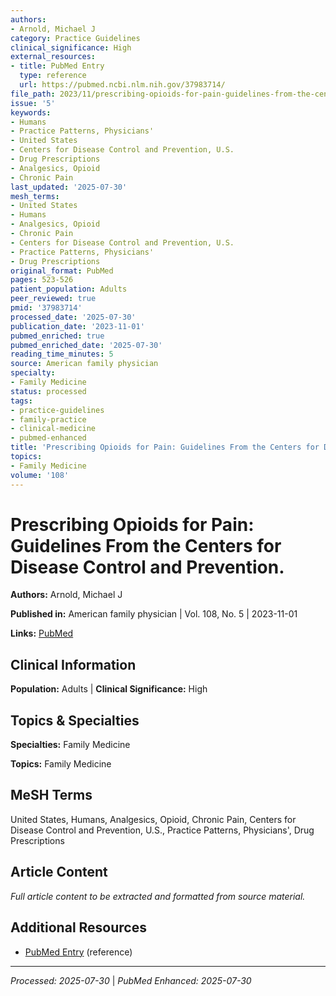 ```yaml
---
authors:
- Arnold, Michael J
category: Practice Guidelines
clinical_significance: High
external_resources:
- title: PubMed Entry
  type: reference
  url: https://pubmed.ncbi.nlm.nih.gov/37983714/
file_path: 2023/11/prescribing-opioids-for-pain-guidelines-from-the-centers-for.md
issue: '5'
keywords:
- Humans
- Practice Patterns, Physicians'
- United States
- Centers for Disease Control and Prevention, U.S.
- Drug Prescriptions
- Analgesics, Opioid
- Chronic Pain
last_updated: '2025-07-30'
mesh_terms:
- United States
- Humans
- Analgesics, Opioid
- Chronic Pain
- Centers for Disease Control and Prevention, U.S.
- Practice Patterns, Physicians'
- Drug Prescriptions
original_format: PubMed
pages: 523-526
patient_population: Adults
peer_reviewed: true
pmid: '37983714'
processed_date: '2025-07-30'
publication_date: '2023-11-01'
pubmed_enriched: true
pubmed_enriched_date: '2025-07-30'
reading_time_minutes: 5
source: American family physician
specialty:
- Family Medicine
status: processed
tags:
- practice-guidelines
- family-practice
- clinical-medicine
- pubmed-enhanced
title: 'Prescribing Opioids for Pain: Guidelines From the Centers for Disease Control and Prevention.'
topics:
- Family Medicine
volume: '108'
---
```


# Prescribing Opioids for Pain: Guidelines From the Centers for Disease Control and Prevention.

**Authors:** Arnold, Michael J

**Published in:** American family physician | Vol. 108, No. 5 | 2023-11-01

**Links:** [PubMed](https://pubmed.ncbi.nlm.nih.gov/37983714/)

## Clinical Information

**Population:** Adults | **Clinical Significance:** High

## Topics & Specialties

**Specialties:** Family Medicine

**Topics:** Family Medicine

## MeSH Terms

United States, Humans, Analgesics, Opioid, Chronic Pain, Centers for Disease Control and Prevention, U.S., Practice Patterns, Physicians', Drug Prescriptions

## Article Content

*Full article content to be extracted and formatted from source material.*

## Additional Resources

- [PubMed Entry](https://pubmed.ncbi.nlm.nih.gov/37983714/) (reference)

---

*Processed: 2025-07-30* | *PubMed Enhanced: 2025-07-30*
